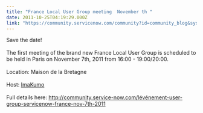 ```yaml
---
title: "France Local User Group meeting  November th "
date: 2011-10-25T04:19:29.000Z
link: "https://community.servicenow.com/community?id=community_blog&sys_id=3e5eaaaddbd0dbc01dcaf3231f9619fa"
---
```

<p>Save the date!<br /><br />The first meeting of the brand new France Local User Group is scheduled to be held in Paris on November 7th, 2011 from 16:00 - 19:00/20:00.<br /><br />Location: Maison de la Bretagne<br /><br />Host: <a title="w.imakumo.fr/" href="http://www.imakumo.fr/">ImaKumo</a><br /><br />Full details here: <a title="mmunity.service-now.com/l%E9v%E9nement-user-group-servicenow-france-nov-7th-2011" href="http://community.service-now.com/l%E9v%E9nement-user-group-servicenow-france-nov-7th-2011">http://community.service-now.com/lévénement-user-group-servicenow-france-nov-7th-2011</a></p>
